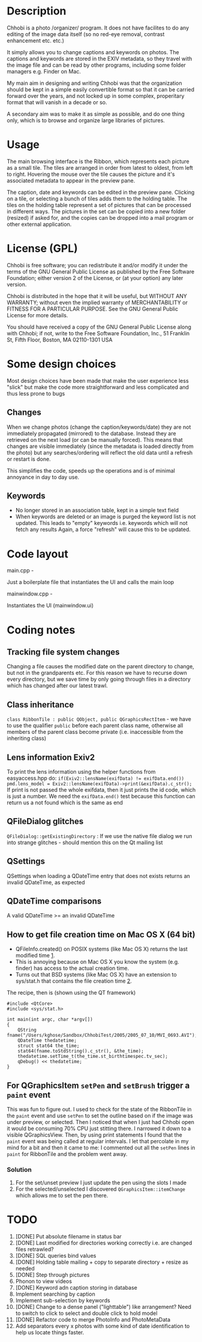 Description
===========
Chhobi is a photo /organizer/ program. It does not have facilites to do any
editing of the image data itself (so no red-eye removal, contrast enhancement
etc. etc.)

It simply allows you to change captions and keywords on photos. The captions and
keywords are stored in the EXIV metadata, so they travel with the image file and
can be read by other programs, including some folder managers e.g. Finder on Mac.

My main aim in designing and writing Chhobi was that the organization should be
kept in a simple easily convertible format so that it can be carried forward
over the years, and not locked up in some complex, properitary format that will
vanish in a decade or so.

A secondary aim was to make it as simple as possible, and do one thing only,
which is to browse and organize large libraries of pictures.

Usage
=====
The main browsing interface is the Ribbon, which represents each picture as a
small tile. The tiles are arranged in order from latest to oldest, from left to
right. Hovering the mouse over the tile causes the picture and it's
associated metadata to appear in the preview pane.

The caption, date and keywords can be edited in the preview pane. Clicking on a
tile, or selecting a bunch of tiles adds them to the holding table. The tiles on
the holding table represent a set of pictures that can be processed in different
ways. The pictures in the set can be copied into a new folder (resized) if
asked for, and the copies can be dropped into a mail program or other external
application.

License (GPL)
=============
Chhobi is free software; you can redistribute it and/or modify
it under the terms of the GNU General Public License as published by
the Free Software Foundation; either version 2 of the License, or
(at your option) any later version.

Chhobi is distributed in the hope that it will be useful,
but WITHOUT ANY WARRANTY; without even the implied warranty of
MERCHANTABILITY or FITNESS FOR A PARTICULAR PURPOSE.  See the
GNU General Public License for more details.

You should have received a copy of the GNU General Public License along with
Chhobi; if not, write to the Free Software Foundation, Inc.,
51 Franklin St, Fifth Floor, Boston, MA  02110-1301  USA

Some design choices
===================
Most design choices have been made that make the user experience less "slick"
but make the code more straightforward and less complicated and thus less
prone to bugs

Changes
-------
When we change photos (change the caption/keywords/date) they are not immediately
propagated (mirrored) to the database. Instead they are retrieved on the next
load (or can be manually forced). This means that changes are visible immediately
(since the metadata is loaded directly from the photo) but any searches/ordering
will reflect the old data until a refresh or restart is done.

This simplifies the code, speeds up the operations and is of minimal annoyance
in day to day use.

Keywords
--------
* No longer stored in an association table, kept in a simple text field
* When keywords are deleted or an image is purged the keyword list is not updated.
This leads to "empty" keywords i.e. keywords which will not fetch any results
Again, a force "refresh" will cause this to be updated.


Code layout
===========
main.cpp -

Just a boilerplate file that instantiates the UI and calls the main loop

mainwindow.cpp -

Instantiates the UI (mainwindow.ui)

Coding notes
============
Tracking file system changes
--------------------------
Changing a file causes the modified date on the parent directory to change, but
not in the grandparents etc. For this reason we have to recurse down every
directory, but we save time by only going through files in a directory which
has changed after our latest trawl.


Class inheritance
-----------------
`class RibbonTile : public QObject, public QGraphicsRectItem` - we have to use the
qualifier `public` before each parent class name, otherwise all members of the
parent class become private (i.e. inaccessible from the inheriting class)

Lens information Exiv2
----------------------
To print the lens information using the helper functions from easyaccess.hpp
do:
`if(Exiv2::lensName(exifData) != exifData.end())
    pmd.lens_model = Exiv2::lensName(exifData)->print(&exifData).c_str();`
If print is not passed the whole exifdata, then it just prints the id code,
which is just a number. We need the `exifData.end()` test because this function
can return us a not found which is the same as end

QFileDialog glitches
--------------------
`QFileDialog::getExistingDirectory` : If we use the native file dialog we
run into strange glitches - should mention this on the Qt mailing list

QSettings
---------
QSettings when loading a QDateTime entry that does not exists returns an
invalid QDateTime, as expected

QDateTime comparisons
---------------------
A valid QDateTime >= an invalid QDateTime

How to get file creation time on Mac OS X (64 bit)
--------------------------------------------------
* QFileInfo.created() on POSIX systems (like Mac OS X) returns the last modified time [1].
* This is annoying because on Mac OS X you know the system (e.g. finder) has access to the actual creation time.
* Turns out that BSD systems (like Mac OS X) have an extension to sys/stat.h that contains the file creation time [2].

[1]: http://doc.qt.nokia.com/latest/qfileinfo.html#created
[2]: http://developer.apple.com/library/IOS/#documentation/System/Conceptual/ManPages_iPhoneOS/man2/stat.2.html

The recipe, then is (shown using the QT framework)

    #include <QtCore>
    #include <sys/stat.h>

    int main(int argc, char *argv[])
    {
        QString fname("/Users/kghose/Sandbox/ChhobiTest/2005/2005_07_10/MVI_0693.AVI");
        QDateTime thedatetime;
        struct stat64 the_time;
        stat64(fname.toStdString().c_str(), &the_time);
        thedatetime.setTime_t(the_time.st_birthtimespec.tv_sec);
        qDebug() << thedatetime;
    }

For QGraphicsItem `setPen` and `setBrush` trigger a `paint` event
-----------------------------------------------------------------
This was fun to figure out. I used to check for the state of the RibbonTile in
the `paint` event and use `setPen` to set the outline based on if the image was
under preview, or selected. Then I noticed that when I just had Chhobi open it
would be consuming 70% CPU just stitting there. I narrowed it down to a visible
QGraphicsView. Then, by using print statements I found that the `paint` event
was being called at regular intervals. I let that percolate in my mind for a bit
and then it came to me: I commented out all the `setPen` lines in `paint` for
RibbonTile and the problem went away.

### Solution
1. For the set/unset preview I just update the pen using the slots I made
1. For the selected/unselected I discovered `QGraphicsItem::itemChange` which
allows me to set the pen there.



TODO
====
1. [DONE] Put absolute filename in status bar
1. [DONE] Last modified for directories working correctly i.e. are changed files retrawled?
1. [DONE] SQL queries bind values
1. [DONE] Holding table mailing + copy to separate directory + resize as needed
1. [DONE] Step through pictures
1. Phonon to view videos
1. [DONE] Keyword adn caption storing in database
1. Implement searching by caption
1. Implement sub-selection by keywords
1. [DONE] Change to a dense panel ("lighttable") like arrangement? Need to switch to
click to select and double click to hold model
1. [DONE] Refactor code to merge PhotoInfo and PhotoMetaData
1. Add separators every x photos with some kind of date identification to help
us locate things faster.
